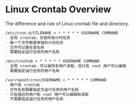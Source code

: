 # Linux Crontab Overview

The difference and role of Linux crontab file and directory.

```markdown
/etc/cron.d/FILENAME < * * * * * USERNAME COMMAND
- 全局 crontab，存放所有计时任务
- 每一个文件都是单独的计划任务
- 文件可以是任意名称
- 需要指定运行任务的用户名称

/etc/crontab < * * * * * USERNAME COMMAND
- 全局 crontab，可以被所有用户读取，但只有 root 用户可以编辑
- 需要指定运行任务的用户名称

/var/spoof/cron/USERNAME < * * * * * COMMAND
- 用户级 crontab
- 文件名称需要指定为运行任务的用户名称
- 只有相应的用户和 root 用户可以编辑和读取
- 不需要指定运行任务的用户名称
```
